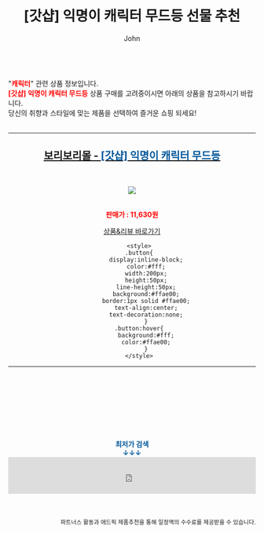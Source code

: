 ﻿---
layout: post
title:  "[갓샵] 익명이 캐릭터 무드등 선물 추천"
author: John
categories: [ 캐릭터 ]
tags: [ 캐릭터, 캐릭터 일러스트, 캐릭터 만들기, 캐릭터 시트, 캐릭터 디자인, 캐릭터 그리기, 캐릭터 영어로, 캐릭터 테스트, 캐릭터 배경화면, 캐릭터 그림 ]
image: https://shopping-phinf.pstatic.net/main_3079310/30793102037.jpg 
description: "[갓샵] 익명이 캐릭터 무드등 선물 추천 관련 상품으로 가장 고객 선호도가 높은 제품입니다."
toc: true
toc_sticky: true
---

<br>
"<b><font color='#ff0000'>캐릭터</font></b>" 관련 상품 정보입니다.
<br>
<b><font color='#ff0000'>[갓샵] 익명이 캐릭터 무드등</font></b> 상품 구매를 고려중이시면 아래의 상품을 참고하시기 바랍니다.
<br>
당신의 취향과 스타일에 맞는 제품을 선택하여 즐거운 쇼핑 되세요!
<br><br>
<hr>
<p>
    
<center><h2><a href="https://nico.kr/jSvOx5" target="_blank"><b>보리보리몰 - <font color='#01579B'>[갓샵] 익명이 캐릭터 무드등</font></b></a></h2><br>

<a href="https://nico.kr/jSvOx5" target="_blank"><img src="https://shopping-phinf.pstatic.net/main_3079310/30793102037.jpg"></a><br><br>

<b><font color='#ff0000'>판매가 : 11,630원 </font></b><br>

<a href="https://nico.kr/jSvOx5" target="_blank" class="button">상품&리뷰 바로가기</a><p>

        <style>
        .button{
            display:inline-block;
            color:#fff;
            width:200px;
            height:50px;
            line-height:50px;
            background:#ffae00;
            border:1px solid #ffae00;
            text-align:center;
            text-decoration:none;
            }
        .button:hover{
            background:#fff;
            color:#ffae00;
            }
        </style>

<hr>

<br><br><br><br><br><br><br>
<center><b><font color='#01579B' size='medium'>최저가 검색<br>
↓↓↓</font></b></center>
<center><iframe src="https://coupa.ng/b1Tbjx" width="100%" height="75" frameborder="0" scrolling="no" referrerpolicy="unsafe-url"></iframe></center>
<br><br>
<p>
<small>
    <div align="right">파트너스 활동과 애드픽 제품추천을 통해 일정액의 수수료를 제공받을 수 있습니다.</div>
</small>
</p>
